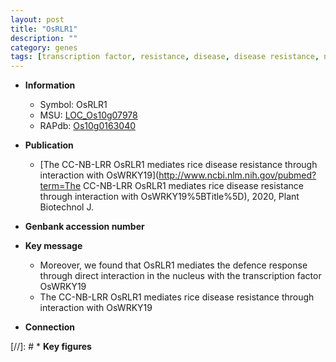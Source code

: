 ```yaml
---
layout: post
title: "OsRLR1"
description: ""
category: genes
tags: [transcription factor, resistance, disease, disease resistance, nucleus, defence, defence response]
---
```


* **Information**  
    + Symbol: OsRLR1  
    + MSU: [LOC_Os10g07978](http://rice.uga.edu/cgi-bin/ORF_infopage.cgi?orf=LOC_Os10g07978)  
    + RAPdb: [Os10g0163040](https://rapdb.dna.affrc.go.jp/locus/?name=Os10g0163040)  

* **Publication**  
    + [The CC-NB-LRR OsRLR1 mediates rice disease resistance through interaction with OsWRKY19](http://www.ncbi.nlm.nih.gov/pubmed?term=The CC-NB-LRR OsRLR1 mediates rice disease resistance through interaction with OsWRKY19%5BTitle%5D), 2020, Plant Biotechnol J.

* **Genbank accession number**  

* **Key message**  
    + Moreover, we found that OsRLR1 mediates the defence response through direct interaction in the nucleus with the transcription factor OsWRKY19
    + The CC-NB-LRR OsRLR1 mediates rice disease resistance through interaction with OsWRKY19

* **Connection**  

[//]: # * **Key figures**  


